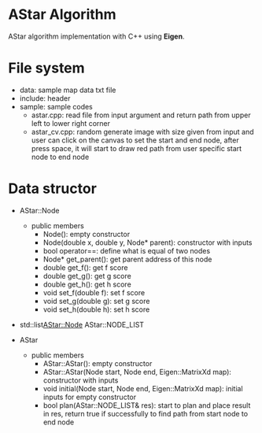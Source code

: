 # AStar Algorithm

AStar algorithm implementation with C++ using **Eigen**.

# File system
- data: sample map data txt file
- include: header
- sample: sample codes
  - astar.cpp: read file from input argument and return path from upper left to lower right corner
  - astar_cv.cpp: random generate image with size given from input and user can click on the canvas
                  to set the start and end node, after press space, it will start to draw red path 
                  from user specific start node to end node

# Data structor
  - AStar::Node
    - public members
      - Node(): empty constructor
      - Node(double x, double y, Node* parent): constructor with inputs
      - bool operator==: define what is equal of two nodes
      - Node* get_parent(): get parent address of this node
      - double get_f(): get f score
      - double get_g(): get g score
      - double get_h(): get h score
      - void set_f(double f): set f score 
      - void set_g(double g): set g score
      - void set_h(double h): set h score
  - std::list<AStar::Node> AStar::NODE_LIST 
  
  - AStar
    - public members
      - AStar::AStar(): empty constructor
      - AStar::AStar(Node start, Node end, Eigen::MatrixXd map): constructor with inputs
      - void initial(Node start, Node end, Eigen::MatrixXd map): initial inputs for empty constructor
      - bool plan(AStar::NODE_LIST& res): start to plan and place result in res, return true if successfully to find
                                          path from start node to end node
                                          
